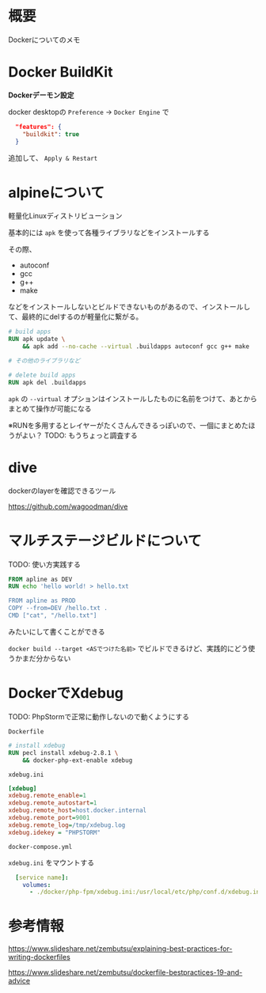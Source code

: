 # 概要

Dockerについてのメモ

# Docker BuildKit

**Dockerデーモン設定**

docker desktopの `Preference` → `Docker Engine` で

```json
  "features": {
    "buildkit": true
  }
```

追加して、 `Apply & Restart`

# alpineについて

軽量化Linuxディストリビューション

基本的には `apk` を使って各種ライブラリなどをインストールする

その際、
- autoconf
- gcc
- g++
- make

などをインストールしないとビルドできないものがあるので、インストールして、最終的にdelするのが軽量化に繋がる。

```dockerfile
# build apps
RUN apk update \
    && apk add --no-cache --virtual .buildapps autoconf gcc g++ make

# その他のライブラリなど

# delete build apps
RUN apk del .buildapps
```

`apk` の `--virtual` オプションはインストールしたものに名前をつけて、あとからまとめて操作が可能になる

※RUNを多用するとレイヤーがたくさんんできるっぽいので、一個にまとめたほうがよい？ TODO: もうちょっと調査する

# dive

dockerのlayerを確認できるツール

https://github.com/wagoodman/dive

# マルチステージビルドについて

TODO: 使い方実践する

```dockerfile
FROM apline as DEV
RUN echo 'hello world! > hello.txt

FROM apline as PROD
COPY --from=DEV /hello.txt .
CMD ["cat", "/hello.txt"]
```

みたいにして書くことができる

`docker build --target <ASでつけた名前>` でビルドできるけど、実践的にどう使うかまだ分からない

# DockerでXdebug

TODO: PhpStormで正常に動作しないので動くようにする

`Dockerfile`

```dockerfile
# install xdebug
RUN pecl install xdebug-2.8.1 \
    && docker-php-ext-enable xdebug
```

`xdebug.ini`

```ini
[xdebug]
xdebug.remote_enable=1
xdebug.remote_autostart=1
xdebug.remote_host=host.docker.internal
xdebug.remote_port=9001
xdebug.remote_log=/tmp/xdebug.log
xdebug.idekey = "PHPSTORM"
```

`docker-compose.yml`

`xdebug.ini` をマウントする

```yml
  [service name]:
    volumes:
      - ./docker/php-fpm/xdebug.ini:/usr/local/etc/php/conf.d/xdebug.ini
```

# 参考情報

https://www.slideshare.net/zembutsu/explaining-best-practices-for-writing-dockerfiles

https://www.slideshare.net/zembutsu/dockerfile-bestpractices-19-and-advice

